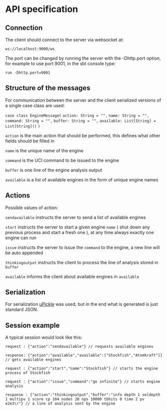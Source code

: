 # API specification

## Connection

The client should connect to the server via websocket at:

`ws://localhost:9000/ws`

The port can be changed by running the server with the -Dhttp.port option, for example to use port 9001, in the sbt console type:

`run -Dhttp.port=9001`

## Structure of the messages

For communication between the server and the client serialized versions of a single case class are used:

`case class EngineMessage(`
  `action: String = "",`
  `name: String = "",`
  `command: String = "",`
  `buffer: String = "",`
  `available: List[String] = List[String]()`
`)`

`action` is the main action that should be performed, this defines what other fields should be filled in

`name` is the unique name of the engine

`command` is the UCI command to be issued to the engine

`buffer` is one line of the engine analysis output

`available` is a list of available engines in the form of unique engine names

## Actions

Possible values of action:

`sendavailable` instructs the server to send a list of available engines

`start` instructs the server to start a given engine `name` ( shut down any previous process and start a fresh one ), at any time always exactly one engine can run

`issue` instructs the server to issue the `command` to the engine, a new line will be auto appended

`thinkingoutput` instructs the client to process the line of analysis stored in `buffer`

`available` informs the client about available engines in `available`

## Serialization

For serialization [uPickle](http://www.lihaoyi.com/upickle-pprint/upickle/) was used, but in the end what is generated is just standard JSON.

## Session example

A typical session would look like this:

`request : {"action":"sendavailable"} // requests available engines`

`response: {"action":"available","available":["Stockfish","Atomkraft"]} // gets available engines`

`request : {"action":"start","name":"Stockfish"} // starts the engine process of Stockfish`

`request : {"action":"issue","command":"go infinite"} // starts engine analysis`

`response : {"action":"thinkingoutput","buffer":"info depth 1 seldepth 1 multipv 1 score cp 104 nodes 20 nps 10000 tbhits 0 time 2 pv e2e3\r"} // a line of analysis sent by the engine`